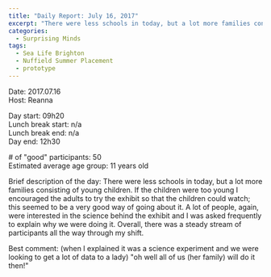 ```yaml
---
title: "Daily Report: July 16, 2017"
excerpt: "There were less schools in today, but a lot more families consisting of young children. "
categories:
  - Surprising Minds
tags:
  - Sea Life Brighton
  - Nuffield Summer Placement
  - prototype
---
```


Date: 2017.07.16   
Host: Reanna  

Day start: 09h20     
Lunch break start: n/a     
Lunch break end: n/a  
Day end: 12h30  

\# of "good" participants: 50  
Estimated average age group: 11 years old  

Brief description of the day: There were less schools in today, but a lot more families consisting of young children. If the children were too young I encouraged the adults to try the exhibit so that the children could watch; this seemed to be a very good way of going about it. A lot of people, again, were interested in the science behind the exhibit and I was asked frequently to explain why we were doing it. Overall, there was a steady stream of participants all the way through my shift.

Best comment: (when I explained it was a science experiment and we were looking to get a lot of data to a lady) "oh well all of us (her family) will do it then!"
